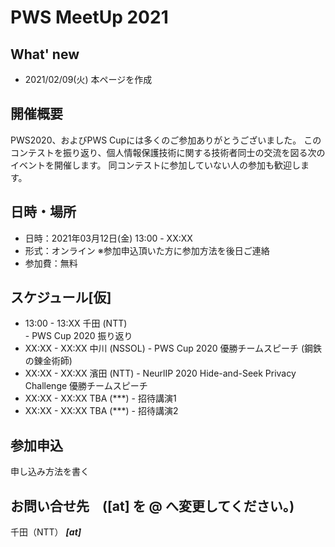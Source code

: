 # PWS MeetUp 2021

## What' new
- 2021/02/09(火) 本ページを作成

## 開催概要
PWS2020、およびPWS Cupには多くのご参加ありがとうございました。
このコンテストを振り返り、個人情報保護技術に関する技術者同士の交流を図る次のイベントを開催します。
同コンテストに参加していない人の参加も歓迎します。

## 日時・場所
- 日時：2021年03月12日(金) 13:00 - XX:XX
- 形式：オンライン ※参加申込頂いた方に参加方法を後日ご連絡
- 参加費：無料

## スケジュール[仮]
- 13:00 - 13:XX  千田 (NTT)   
            - PWS Cup 2020 振り返り
- XX:XX - XX:XX 中川 (NSSOL)
            - PWS Cup 2020 優勝チームスピーチ (鋼鉄の錬金術師) 
- XX:XX - XX:XX 濱田 (NTT)
            - NeurlIP 2020 Hide-and-Seek Privacy Challenge 優勝チームスピーチ
- XX:XX - XX:XX TBA (***)
            - 招待講演1
- XX:XX - XX:XX TBA (***)
            - 招待講演2


## 参加申込
申し込み方法を書く

## お問い合せ先　([at] を @ へ変更してください。)
千田（NTT） *****[at]*****
